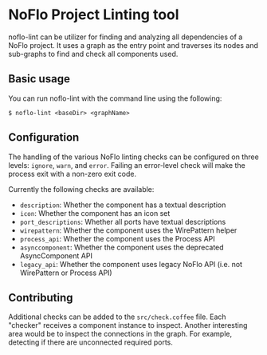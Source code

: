NoFlo Project Linting tool
==========================

noflo-lint can be utilizer for finding and analyzing all dependencies of a NoFlo project. It uses a graph as the entry point and traverses its nodes and sub-graphs to find and check all components used.

## Basic usage

You can run noflo-lint with the command line using the following:

```
$ noflo-lint <baseDir> <graphName>
```

## Configuration

The handling of the various NoFlo linting checks can be configured on three levels: `ignore`, `warn`, and `error`. Failing an error-level check will make the process exit with a non-zero exit code.

Currently the following checks are available:

* `description`: Whether the component has a textual description
* `icon`: Whether the component has an icon set
* `port_descriptions`: Whether all ports have textual descriptions
* `wirepattern`: Whether the component uses the WirePattern helper
* `process_api`: Whether the component uses the Process API
* `asynccomponent`: Whether the component uses the deprecated AsyncComponent API
* `legacy_api`: Whether the component uses legacy NoFlo API (i.e. not WirePattern or Process API)

## Contributing

Additional checks can be added to the `src/check.coffee` file. Each "checker" receives a component instance to inspect. Another interesting area would be to inspect the connections in the graph. For example, detecting if there are unconnected required ports.
